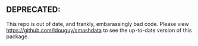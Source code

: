 ## DEPRECATED:

This repo is out of date, and frankly, embarassingly bad code. Please view https://github.com/ldouguy/smashdata to see the up-to-date version of this package.
